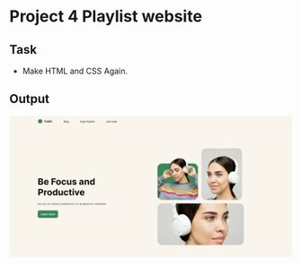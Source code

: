 # Project 4 Playlist website
## Task
- Make HTML and CSS Again.
## Output

![Project 4](./output.png)